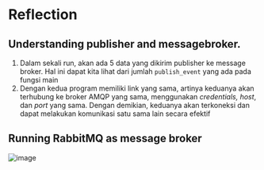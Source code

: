 # Reflection
## Understanding publisher and messagebroker.

1. Dalam sekali run, akan ada 5 data yang dikirim publisher ke message broker. Hal ini dapat kita lihat dari jumlah `publish_event` yang ada pada fungsi main
2. Dengan kedua program memiliki link yang sama, artinya keduanya akan terhubung ke broker AMQP yang sama, menggunakan _credentials, host_, dan _port_ yang sama. Dengan demikian, keduanya akan terkoneksi dan dapat melakukan komunikasi satu sama lain secara efektif

## Running RabbitMQ as message broker

![image](https://github.com/bangjai123/modul8-publisher/assets/120235144/2c907132-ee16-4880-9810-a0e32da8e229)

